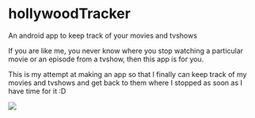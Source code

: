 # hollywoodTracker

<p>An android app to keep track of your movies and tvshows</p>
<p>If you are like me, you never know where you stop watching a particular movie or an episode from a tvshow, then this app is for you.</p>
<p>This is my attempt at making an app so that I finally can keep track of my movies and tvshows and get back to them where I stopped as soon as I have time for it :D</p>

<p><a href="https://play.google.com/store/apps/details?id=com.b7anka.hollywoodtracker&hl=en_US"><img src="https://hollywoodtracker.eu/images/badge_play_store_en.png"/></a></p>
